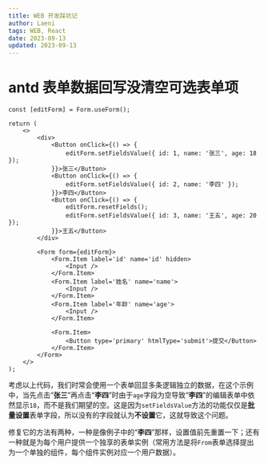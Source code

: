 ```yaml
---
title: WEB 开发踩坑记
author: Laeni
tags: WEB, React
date: 2023-09-13
updated: 2023-09-13
---
```


# antd 表单数据回写没清空可选表单项

```tsx
const [editForm] = Form.useForm();

return (
    <>
        <div>
            <Button onClick={() => {
                editForm.setFieldsValue({ id: 1, name: '张三', age: 18 });
            }}>张三</Button>
            <Button onClick={() => {
                editForm.setFieldsValue({ id: 2, name: '李四' });
            }}>李四</Button>
            <Button onClick={() => {
                editForm.resetFields();
                editForm.setFieldsValue({ id: 3, name: '王五', age: 20 });
            }}>王五</Button>
        </div>

        <Form form={editForm}>
            <Form.Item label='id' name='id' hidden>
                <Input />
            </Form.Item>
            <Form.Item label='姓名' name='name'>
                <Input />
            </Form.Item>
            <Form.Item label='年龄' name='age'>
                <Input />
            </Form.Item>

            <Form.Item>
                <Button type='primary' htmlType='submit'>提交</Button>
            </Form.Item>
        </Form>
    </>
);
```

考虑以上代码，我们时常会使用一个表单回显多条逻辑独立的数据，在这个示例中，当先点击“**张三**”再点击“**李四**”时由于`age`字段为空导致“**李四**”的编辑表单中依然显示`18`，而不是我们期望的空。这是因为`setFieldsValue`方法的功能仅仅是**批量设置**表单字段，所以没有的字段就认为**不设置**它，这就导致这个问题。

修复它的方法有两种，一种是像例子中的“**李四**”那样，设置值前先重置一下；还有一种就是为每个用户提供一个独享的表单实例（常用方法是将`From`表单选择提出为一个单独的组件，每个组件实例对应一个用户数据）。